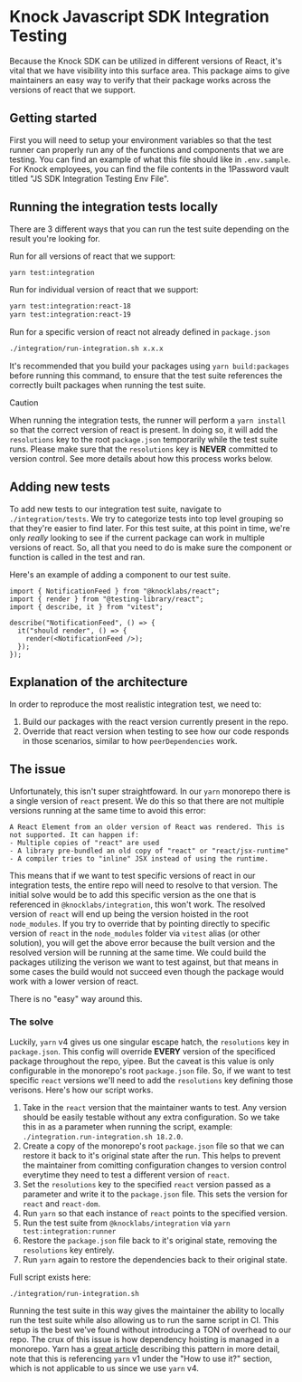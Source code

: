 # Knock Javascript SDK Integration Testing

Because the Knock SDK can be utilized in different versions of React, it's vital that we have visibility into this surface area. This package aims to give maintainers an easy way to verify that their package
works across the versions of react that we support.

## Getting started

First you will need to setup your environment variables so that the test runner can properly run any of the functions and components that we are testing. You can find an example of what this file should like in `.env.sample`. For Knock employees, you can find the file contents in the 1Password vault titled "JS SDK Integration Testing Env File".

## Running the integration tests locally

There are 3 different ways that you can run the test suite depending on the result you're looking for.

Run for all versions of react that we support:

```bash
yarn test:integration
```

Run for individual version of react that we support:

```bash
yarn test:integration:react-18
yarn test:integration:react-19
```

Run for a specific version of react not already defined in `package.json`

```bash
./integration/run-integration.sh x.x.x
```

It's recommended that you build your packages using `yarn build:packages` before running this command, to ensure that the test suite references the correctly built packages when running the test suite.

> [!CAUTION]
> When running the integration tests, the runner will perform a `yarn install` so that the correct version of react is present. In doing so, it will add the `resolutions` key to the root `package.json` temporarily while the test suite runs. Please make sure that the `resolutions` key is **NEVER** committed to version control. See more details about how this process works below.

## Adding new tests

To add new tests to our integration test suite, navigate to `./integration/tests`. We try to categorize tests into top level grouping so that they're easier to find later. For this test suite, at this point in time, we're only _really_ looking to see if the current package can work in multiple versions of react. So, all that you need to do is make sure the component or function is called in the test and ran.

Here's an example of adding a component to our test suite.

```tsx
import { NotificationFeed } from "@knocklabs/react";
import { render } from "@testing-library/react";
import { describe, it } from "vitest";

describe("NotificationFeed", () => {
  it("should render", () => {
    render(<NotificationFeed />);
  });
});
```

## Explanation of the architecture

In order to reproduce the most realistic integration test, we need to:

1. Build our packages with the react version currently present in the repo.
2. Override that react version when testing to see how our code responds in those scenarios, similar to how `peerDependencies` work.

## The issue

Unfortunately, this isn't super straightfoward. In our `yarn` monorepo there is a single version of `react` present. We do this so that there are not multiple versions running at the same time to avoid this error:

```
A React Element from an older version of React was rendered. This is not supported. It can happen if:
- Multiple copies of "react" are used
- A library pre-bundled an old copy of "react" or "react/jsx-runtime"
- A compiler tries to "inline" JSX instead of using the runtime.
```

This means that if we want to test specific versions of react in our integration tests, the entire repo will need to resolve to that version. The initial solve would be to add this specific version as the one that is referenced in `@knocklabs/integration`, this won't work. The resolved version of `react` will end up being the version hoisted in the root `node_modules`. If you try to override that by pointing directly to specific version of `react` in the `node_modules` folder via `vitest` alias (or other solution), you will get the above error because the built version and the resolved version will be running at the same time. We could build the packages utilizing the verison we want to test against, but that means in some cases the build would not succeed even though the package would work with a lower version of react.

There is no "easy" way around this.

### The solve

Luckily, `yarn` v4 gives us one singular escape hatch, the `resolutions` key in `package.json`. This config will override **EVERY** version of the specificed package throughout the repo, yipee. But the caveat is this value is only configurable in the monorepo's root `package.json` file. So, if we want to test specific `react` versions we'll need to add the `resolutions` key defining those verisons. Here's how our script works.

1. Take in the `react` version that the maintainer wants to test. Any version should be easily testable without any extra configuration. So we take this in as a parameter when running the script, example: `./integration.run-integration.sh 18.2.0`.
2. Create a copy of the monorepo's root `package.json` file so that we can restore it back to it's original state after the run. This helps to prevent the maintainer from comitting configuration changes to version control everytime they need to test a different version of `react`.
3. Set the `resolutions` key to the specified `react` version passed as a parameter and write it to the `package.json` file. This sets the version for `react` and `react-dom`.
4. Run `yarn` so that each instance of `react` points to the specified version.
5. Run the test suite from `@knocklabs/integration` via `yarn test:integration:runner`
6. Restore the `package.json` file back to it's original state, removing the `resolutions` key entirely.
7. Run `yarn` again to restore the dependencies back to their original state.

Full script exists here:

```
./integration/run-integration.sh
```

Running the test suite in this way gives the maintainer the ability to locally run the test suite while also allowing us to run the same script in CI. This setup is the best we've found without introducing a TON of overhead to our repo. The crux of this issue is how dependency hoisting is managed in a monorepo. Yarn has a [great article](https://classic.yarnpkg.com/blog/2018/02/15/nohoist/) describing this pattern in more detail, note that this is referencing `yarn` v1 under the "How to use it?" section, which is not applicable to us since we use `yarn` v4.
